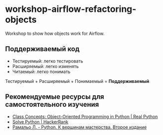 # workshop-airflow-refactoring-objects
Workshop to show how objects work for Airflow.


## Поддерживаемый код
- Тестируемый: легко тестировать
- Расширяемый: легко изменять
- Читаемый: легко понимать

Тестируемый + Расширяемый + Понимаемый = **Поддерживаемый**

## Рекомендуемые ресурсы для самостоятельного изучения
- [Class Concepts: Object-Oriented Programming in Python | Real Python](https://realpython.com/courses/python-class-object/)
- [Solve Python | HackerRank](https://www.hackerrank.com/domains/python)
- [Рамальо Л. - Python. К вершинам мастерства. Второе издание](https://dmkpress.com/catalog/computer/programming/python/978-5-97060-885-2/)